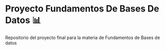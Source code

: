 # Proyecto Fundamentos De Bases De Datos 📊
Repositorio del proyecto final para la materia de Fundamentos de Bases de datos 
